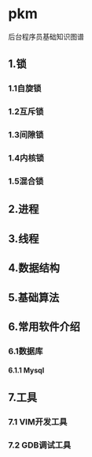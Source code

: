 # pkm
后台程序员基础知识图谱
## 1.锁
### 1.1自旋锁
### 1.2互斥锁
### 1.3间隙锁
### 1.4内核锁
### 1.5混合锁
## 2.进程
## 3.线程
## 4.数据结构
## 5.基础算法
## 6.常用软件介绍
### 6.1数据库
#### 6.1.1 Mysql
## 7.工具
### 7.1 VIM开发工具
### 7.2 GDB调试工具
